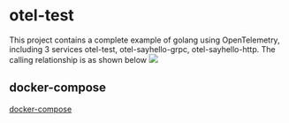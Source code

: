 # otel-test
This project contains a complete example of golang using OpenTelemetry, including 3 services
otel-test, otel-sayhello-grpc, otel-sayhello-http.
The calling relationship is as shown below
![](.img/call_map.jpg)


## docker-compose
[docker-compose](https://github.com/vearne/otel-test/tree/master/docker-compose)